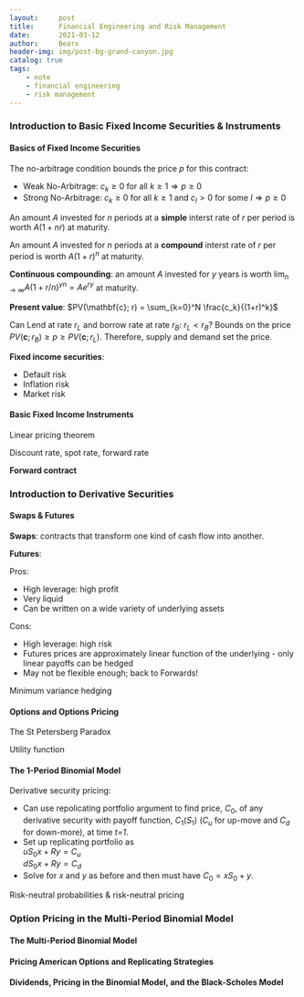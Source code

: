 ```yaml
---
layout:     post
title:      Financial Engineering and Risk Management
date:       2021-03-12
author:     Bearx
header-img: img/post-bg-grand-canyon.jpg
catalog: true
tags:
    - note
    - financial engineering
    - risk management
---
```


### Introduction to Basic Fixed Income Securities & Instruments

#### Basics of Fixed Income Securities

The no-arbitrage condition bounds the price *p* for this contract:

* Weak No-Arbitrage: $c_k \geq 0$ for all $k \geq 1 \Rightarrow p \geq 0$
* Strong No-Arbitrage: $c_k \geq 0$ for all $k \geq 1$ and $c_l>0$ for some $l \Rightarrow p \geq 0$

An amount *A* invested for *n* periods at a __simple__ interst rate of *r* per period is worth $A(1+n\dot r)$ at maturity.

An amount *A* invested for *n* periods at a __compound__ interst rate of *r* per period is worth $A(1+r)^n$ at maturity.

__Continuous compounding__: an amount *A* invested for *y* years is worth $\lim_{n\to \infty} A(1+r/n)^{yn}=A e^{ry}$ at maturity.

__Present value__: $PV(\mathbf{c}; r) = \sum_{k=0}^N \frac{c_k}{(1+r)^k}$

Can Lend at rate $r_L$ and borrow rate at rate $r_B$: $r_L < r_B$? Bounds on the price $PV(\mathbf{c}; r_B) \geq p \geq PV(\mathbf{c}; r_L)$. Therefore, supply and demand set the price.

__Fixed income securities__:

* Default risk
* Inflation risk
* Market risk

#### Basic Fixed Income Instruments

Linear pricing theorem

Discount rate, spot rate, forward rate

__Forward contract__

### Introduction to Derivative Securities

#### Swaps & Futures

__Swaps__: contracts that transform one kind of cash flow into another.

__Futures__: 

Pros:
* High leverage: high profit
* Very liquid
* Can be written on a wide variety of underlying assets

Cons:
* High leverage: high risk
* Futures prices are approximately linear function of the underlying - only linear payoffs can be hedged
* May not be flexible enough; back to Forwards!

Minimum variance hedging

#### Options and Options Pricing

The St Petersberg Paradox

Utility function

#### The 1-Period Binomial Model

Derivative security pricing:
* Can use repolicating portfolio argument to find price, $C_0$, of any derivative security with payoff function, $C_1(S_1)$ ($C_u$ for up-move and $C_d$ for down-more), at time *t=1*.
* Set up replicating portfolio as \
$u S_0 x + Ry = C_u$ \
$d S_0 x + Ry = C_d$
* Solve for *x* and *y* as before and then must have $C_0 = x S_0 + y$.

Risk-neutral probabilities & risk-neutral pricing

### Option Pricing in the Multi-Period Binomial Model

#### The Multi-Period Binomial Model

#### Pricing American Options and Replicating Strategies

#### Dividends, Pricing in the Binomial Model, and the Black-Scholes Model
